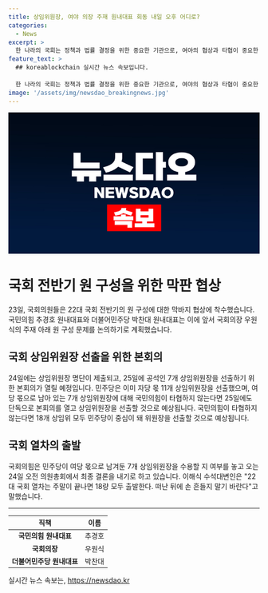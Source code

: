 ```yaml
---
title: 상임위원장, 여야 의장 주재 원내대표 회동 내일 오후 어디로?
categories:
  - News
excerpt: >
  한 나라의 국회는 정책과 법률 결정을 위한 중요한 기관으로, 여야의 협상과 타협이 중요한 이슈가 됩니다. 국민의힘과 더불어민주당의 원내대표들은 22대 국회 전반기 원 구성을 위한 협상에 나서고, 상임위원장 선출을 놓고 고심 중입니다. 이에 따라 24일에는 상임위원장 명단을 제출하고, 25일에는 본회의가 열릴 예정입니다. 둘 사이의 타격이 더욱 높아질 수 있는 만큼, 이번 주말에는 중요한 결정이 이뤄질 것으로 보입니다.
feature_text: >
  ## koreablockchain 실시간 뉴스 속보입니다.

  한 나라의 국회는 정책과 법률 결정을 위한 중요한 기관으로, 여야의 협상과 타협이 중요한 이슈가 됩니다. 국민의힘과 더불어민주당의 원내대표들은 22대 국회 전반기 원 구성을 위한 협상에 나서고, 상임위원장 선출을 놓고 고심 중입니다. 이에 따라 24일에는 상임위원장 명단을 제출하고, 25일에는 본회의가 열릴 예정입니다. 둘 사이의 타격이 더욱 높아질 수 있는 만큼, 이번 주말에는 중요한 결정이 이뤄질 것으로 보입니다.
image: '/assets/img/newsdao_breakingnews.jpg'
---
```


<p><img src="/assets/img/newsdao_breakingnews.jpg" alt="koreablockchain 속보" /></p>

<h1>국회 전반기 원 구성을 위한 막판 협상</h1>

<p data-ke-size="size16">23일, 국회의원들은 22대 국회 전반기의 원 구성에 대한 막바지 협상에 착수했습니다. 국민의힘 추경호 원내대표와 더불어민주당 박찬대 원내대표는 이에 앞서 국회의장 우원식의 주재 아래 원 구성 문제를 논의하기로 계획했습니다.</p>

<h2 data-ke-size="size26">국회 상임위원장 선출을 위한 본회의</h2>

<p data-ke-size="size16">24일에는 상임위원장 명단이 제출되고, 25일에 공석인 7개 상임위원장을 선출하기 위한 본회의가 열릴 예정입니다. 민주당은 이미 자당 몫 11개 상임위원장을 선출했으며, 여당 몫으로 남아 있는 7개 상임위원장에 대해 국민의힘이 타협하지 않는다면 25일에도 단독으로 본회의를 열고 상임위원장을 선출할 것으로 예상됩니다. 국민의힘이 타협하지 않는다면 18개 상임위 모두 민주당이 중심이 돼 위원장을 선출할 것으로 예상됩니다.</p>

<h2 data-ke-size="size26">국회 열차의 출발</h2>

<p data-ke-size="size16">국회의힘은 민주당이 여당 몫으로 남겨둔 7개 상임위원장을 수용할 지 여부를 놓고 오는 24일 오전 의원총회에서 최종 결론을 내기로 하고 있습니다. 이해식 수석대변인은 "22대 국회 열차는 주말이 끝나면 18량 모두 출발한다. 떠난 뒤에 손 흔들지 말기 바란다"고 말했습니다.</p>

<hr data-ke-size="size16">

<table>
    <thead>
        <tr>
            <th style="text-align: center;">직책</th>
            <th style="text-align: center;">이름</th>
        </tr>
    </thead>
    <tbody>
        <tr>
            <td style="text-align: center; height: 17px;"><b>국민의힘 원내대표</b></td>
            <td style="text-align: center; height: 17px;">추경호</td>
        </tr>
        <tr>
            <td style="text-align: center; height: 17px;"><b>국회의장</b></td>
            <td style="text-align: center; height: 17px;">우원식</td>
        </tr>
        <tr>
            <td style="text-align: center; height: 17px;"><b>더불어민주당 원내대표</b></td>
            <td style="text-align: center; height: 17px;">박찬대</td>
        </tr>
    </tbody>
</table>
실시간 뉴스 속보는, <a href="https://newsdao.kr" rel="dofollow">https://newsdao.kr</a>


